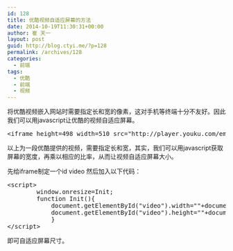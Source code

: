 ```yaml
---
id: 128
title: 优酷视频自适应屏幕的方法
date: 2014-10-19T11:30:31+00:00
author: 崔 天一
layout: post
guid: http://blog.ctyi.me/?p=128
permalink: /archives/128
categories:
  - 前端
tags:
  - 优酷
  - 前端
  - 视频
---
```

将优酷视频嵌入网站时需要指定长和宽的像素，这对手机等终端十分不友好。因此我们可以用javascript让优酷的视频自适应屏幕。

<pre class="lang:xhtml decode:true ">&lt;iframe height=498 width=510 src="http://player.youku.com/embed/XODA2NDM4OTI0" frameborder=0 allowfullscreen&gt;&lt;/iframe&gt;</pre>

以上为一段优酷提供的视频，需要指定长和宽，其实，我们可以用javascript获取屏幕的宽度，再乘以相应的比率，从而让视频自适应屏幕大小。

先给iframe制定一个id video 然后加入以下代码：

<pre class="lang:js decode:true ">&lt;script&gt;  
		window.onresize=Init;  
		function Init(){
			document.getElementById("video").width=""+document.body.clientWidth*0.8+"";
			document.getElementById("video").height=""+document.body.clientWidth*0.45+"";
			} 
&lt;/script&gt;
</pre>

即可自适应屏幕尺寸。